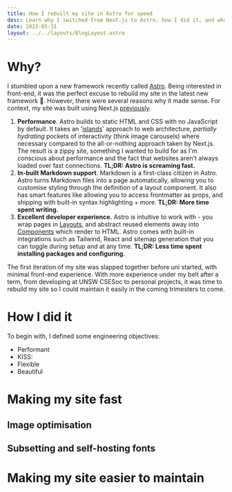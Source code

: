 ```yaml
---
title: How I rebuilt my site in Astro for speed
desc: Learn why I switched from Next.js to Astro, how I did it, and what I did to make my site faster.
date: 2022-05-31
layout: ../../layouts/BlogLayout.astro
---
```

# Why?
I stumbled upon a new framework recently called [Astro](https://astro.build). Being interested in front-end, it was the perfect excuse to rebuild my site in the latest new framework 🤡. However, there were several reasons why it made sense. For context, my site was built using Next.js [previously](https://jyao-me-q5ih6bj3o-jeffreydyao.vercel.app).
1. **Performance**. Astro builds to static HTML and CSS with no JavaScript by default. It takes an '[islands](https://jasonformat.com/islands-architecture/)' approach to web architecture, _partially hydrating_ pockets of interactivity (think image carousels) where necessary compared to the all-or-nothing approach taken by Next.js. The result is a zippy site, something I wanted to build for as I'm conscious about performance and the fact that websites aren't always loaded over fast connections. **TL;DR: Astro is screaming fast.**
2. **In-built Markdown support**. Markdown is a first-class citizen in Astro. Astro turns Markdown files into a page automatically, allowing you to customise styling through the definition of a layout component. It also has smart features like allowing you to access frontmatter as props, and shipping with built-in syntax highlighting + more. **TL;DR: More time spent writing.**
3. **Excellent developer experience.** Astro is intuitive to work with - you wrap pages in [Layouts](https://docs.astro.build/en/core-concepts/layouts/), and abstract reused elements away into [Components](https://docs.astro.build/en/core-concepts/astro-components/) which render to HTML. Astro comes with built-in integrations such as Tailwind, React and sitemap generation that you can toggle during setup and at any time. **TL;DR: Less time spent installing packages and configuring.**

The first iteration of my site was slapped together before uni started, with minimal front-end experience. With more experience under my belt after a term, from developing at UNSW CSESoc to personal projects, it was time to rebuild my site so I could maintain it easily in the coming trimesters to come.

# How I did it
To begin with, I defined some engineering objectives:
- Performant
- KISS: 
- Flexible
- Beautiful


# Making my site fast
## Image optimisation

## Subsetting and self-hosting fonts

# Making my site easier to maintain